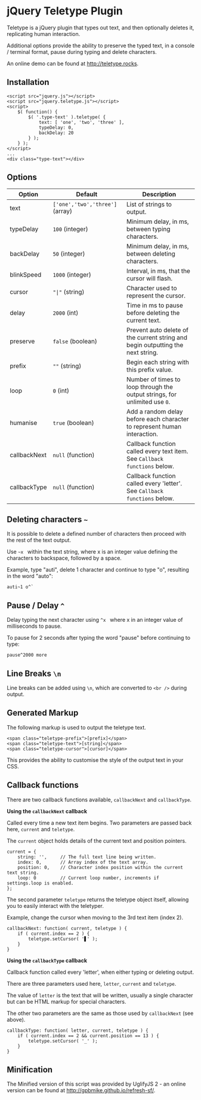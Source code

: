 jQuery Teletype Plugin
======================

Teletype is a jQuery plugin that types out text, and then optionally deletes it, replicating human interaction.

Additional options provide the ability to preserve the typed text, in a console / terminal format, pause during typing and delete characters.

An online demo can be found at <http://teletype.rocks>.

Installation
---

    <script src="jquery.js"></script>
	<script src="jquery.teletype.js"></script>
	<script>
		$( function() {
			$( '.type-text' ).teletype( {
				text: [ 'one', 'two', 'three' ],
				typeDelay: 0,
				backDelay: 20
			} );
		} );
	</script>
	...
	<div class="type-text"></div>

Options
-------

   
 Option       | Default                             | Description
--------------|-------------------------------------|------------
 text         | `['one','two','three']` (array)     | List of strings to output.     
 typeDelay    | `100` (integer)                     | Minimum delay, in ms, between typing characters.    
 backDelay    | `50` (integer)                      | Minimum delay, in ms, between deleting characters.
 blinkSpeed   | `1000` (integer)                    | Interval, in ms, that the cursor will flash.
 cursor       | <code>"&#124;"</code> (string)      | Character used to represent the cursor.
 delay        | `2000` (int)                        | Time in ms to pause before deleting the current text.
 preserve     | `false` (boolean)                   | Prevent auto delete of the current string and begin outputting the next string.
 prefix       | `""` (string)                       | Begin each string with this prefix value.
 loop         | `0` (int)                           | Number of times to loop through the output strings, for unlimited use `0`.
 humanise     | `true` (boolean)                    | Add a random delay before each character to represent human interaction.
 callbackNext | `null` (function)                   | Callback function called every text item. See `Callback functions` below.
 callbackType | `null` (function)                   | Callback function called every 'letter'. See `Callback functions` below.

Deleting characters `~`
---

It is possible to delete a defined number of characters then proceed with the rest of the text output. 

Use `~x ` within the text string, where x is an integer value defining the characters to backspace, followed by a space.

Example, type "auti", delete 1 character and continue to type "o", resulting in the word "auto":

```
auti~1 o^`
```

Pause / Delay `^`
---

Delay typing the next character using `^x ` where x in an integer value of milliseconds to pause.

To pause for 2 seconds after typing the word "pause" before continuing to type: 

```
pause^2000 more
```

Line Breaks `\n`
---

Line breaks can be added using `\n`, which are converted to `<br />` during output.

Generated Markup
---

The following markup is used to output the teletype text.

```
<span class="teletype-prefix">[prefix]</span>
<span class="teletype-text">[string]</span>
<span class="teletype-cursor">[cursor]</span>
```
    
This provides the ability to customise the style of the output text in your CSS.

Callback functions
---

There are two callback functions available, `callbackNext` and `callbackType`.

**Using the `callbackNext` callback**

Called every time a new text item begins. Two parameters are passed back here,
`current` and `teletype`.

The `current` object holds details of the current text and position pointers.

```
current = { 
	string: '', 	// The full text line being written.
	index: 0, 		// Array index of the text array.
	position: 0, 	// Character index position within the current text string.
	loop: 0 		// Current loop number, increments if settings.loop is enabled.
};
```

The second parameter `teletype` returns the teletype object itself, allowing
you to easily interact with the teletyper.

Example, change the cursor when moving to the 3rd text item (index 2).

```
callbackNext: function( current, teletype ) {
	if ( current.index == 2 ) {
		teletype.setCursor( '▋' );
	}
}
```

**Using the `callbackType` callback**

Callback function called every 'letter', when either typing or deleting output.

There are three parameters used here, `letter`, `current` and `teletype`.

The value of `letter` is the text that will be written, usually a single
character but can be HTML markup for special characters.

The other two parameters are the same as those used by `callbackNext` (see above).

```
callbackType: function( letter, current, teletype ) {
	if ( current.index == 2 && current.position == 13 ) {
		teletype.setCursor( '_' );
	}
}
```

Minification
---

The Minified version of this script was provided by UglifyJS 2 - an online version can be found at <http://gpbmike.github.io/refresh-sf/>.

